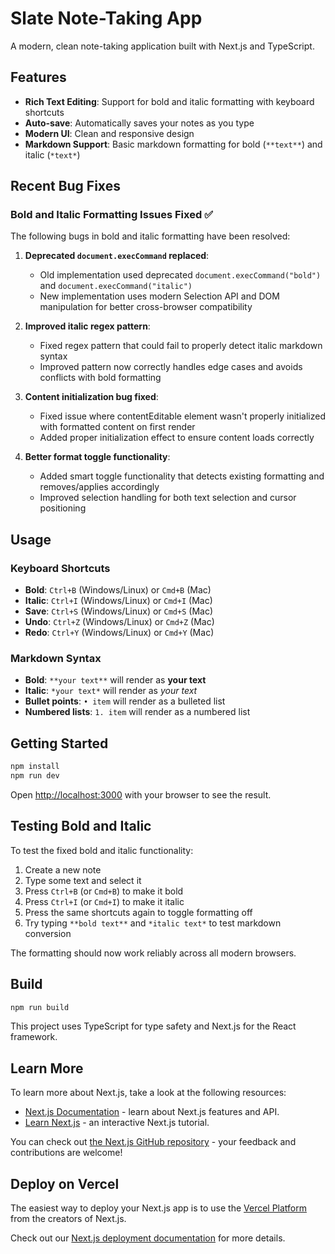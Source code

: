 # Slate Note-Taking App

A modern, clean note-taking application built with Next.js and TypeScript.

## Features

- **Rich Text Editing**: Support for bold and italic formatting with keyboard shortcuts
- **Auto-save**: Automatically saves your notes as you type
- **Modern UI**: Clean and responsive design
- **Markdown Support**: Basic markdown formatting for bold (`**text**`) and italic (`*text*`)

## Recent Bug Fixes

### Bold and Italic Formatting Issues Fixed ✅

The following bugs in bold and italic formatting have been resolved:

1. **Deprecated `document.execCommand` replaced**: 
   - Old implementation used deprecated `document.execCommand("bold")` and `document.execCommand("italic")`
   - New implementation uses modern Selection API and DOM manipulation for better cross-browser compatibility

2. **Improved italic regex pattern**:
   - Fixed regex pattern that could fail to properly detect italic markdown syntax
   - Improved pattern now correctly handles edge cases and avoids conflicts with bold formatting

3. **Content initialization bug fixed**:
   - Fixed issue where contentEditable element wasn't properly initialized with formatted content on first render
   - Added proper initialization effect to ensure content loads correctly

4. **Better format toggle functionality**:
   - Added smart toggle functionality that detects existing formatting and removes/applies accordingly
   - Improved selection handling for both text selection and cursor positioning

## Usage

### Keyboard Shortcuts

- **Bold**: `Ctrl+B` (Windows/Linux) or `Cmd+B` (Mac)
- **Italic**: `Ctrl+I` (Windows/Linux) or `Cmd+I` (Mac)
- **Save**: `Ctrl+S` (Windows/Linux) or `Cmd+S` (Mac)
- **Undo**: `Ctrl+Z` (Windows/Linux) or `Cmd+Z` (Mac)
- **Redo**: `Ctrl+Y` (Windows/Linux) or `Cmd+Y` (Mac)

### Markdown Syntax

- **Bold**: `**your text**` will render as **your text**
- **Italic**: `*your text*` will render as *your text*
- **Bullet points**: `• item` will render as a bulleted list
- **Numbered lists**: `1. item` will render as a numbered list

## Getting Started

```bash
npm install
npm run dev
```

Open [http://localhost:3000](http://localhost:3000) with your browser to see the result.

## Testing Bold and Italic

To test the fixed bold and italic functionality:

1. Create a new note
2. Type some text and select it
3. Press `Ctrl+B` (or `Cmd+B`) to make it bold
4. Press `Ctrl+I` (or `Cmd+I`) to make it italic
5. Press the same shortcuts again to toggle formatting off
6. Try typing `**bold text**` and `*italic text*` to test markdown conversion

The formatting should now work reliably across all modern browsers.

## Build

```bash
npm run build
```

This project uses TypeScript for type safety and Next.js for the React framework.

## Learn More

To learn more about Next.js, take a look at the following resources:

- [Next.js Documentation](https://nextjs.org/docs) - learn about Next.js features and API.
- [Learn Next.js](https://nextjs.org/learn) - an interactive Next.js tutorial.

You can check out [the Next.js GitHub repository](https://github.com/vercel/next.js) - your feedback and contributions are welcome!

## Deploy on Vercel

The easiest way to deploy your Next.js app is to use the [Vercel Platform](https://vercel.com/new?utm_medium=default-template&filter=next.js&utm_source=create-next-app&utm_campaign=create-next-app-readme) from the creators of Next.js.

Check out our [Next.js deployment documentation](https://nextjs.org/docs/app/building-your-application/deploying) for more details.
